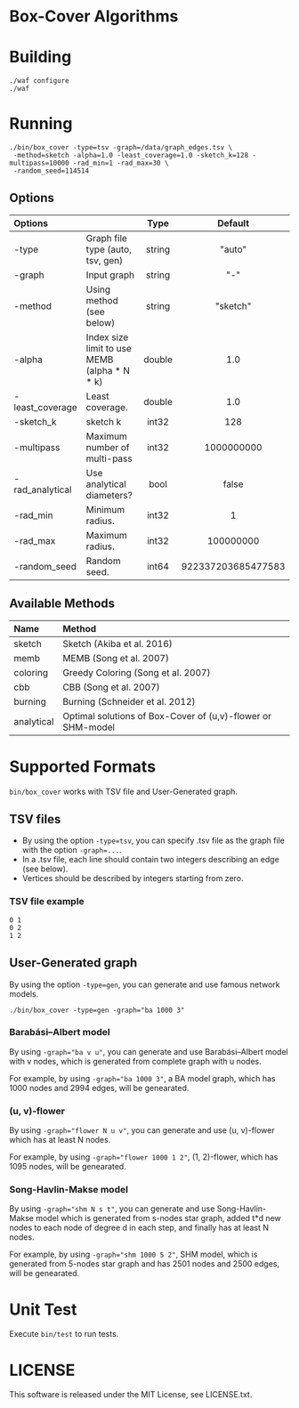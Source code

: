 Box-Cover Algorithms
========================

# Building

```
./waf configure
./waf
```

# Running

```
./bin/box_cover -type=tsv -graph=/data/graph_edges.tsv \
 -method=sketch -alpha=1.0 -least_coverage=1.0 -sketch_k=128 -multipass=10000 -rad_min=1 -rad_max=30 \
 -random_seed=114514 
```

## Options
|Options          |                                                |Type   |Default|
|:----------------|:-----------------------------------------------|:-----:|:----:|
|-type            |Graph file type (auto, tsv, gen) |string | "auto"|
|-graph           |Input graph                                     |string | "-"   |
|-method          |Using method (see below)           |string |"sketch"|
|-alpha           |Index size limit to use MEMB (alpha * N * k)        |double |1.0    |
|-least_coverage  |Least coverage.                   |double |1.0|
|-sketch_k        |sketch k                                        |int32|128|
|-multipass       |Maximum number of multi-pass      |int32|1000000000|
|-rad_analytical  |Use analytical diameters?         | bool|false|
|-rad_min         |Minimum radius.                                  |int32 |  1|
|-rad_max         |Maximum radius.                                  |int32 |100000000|
|-random_seed     |Random seed.                                    |int64|922337203685477583|

## Available Methods

|Name|Method|
|:--|:--|
|sketch|Sketch (Akiba et al. 2016)|
|memb|MEMB (Song et al. 2007)|
|coloring|Greedy Coloring (Song et al. 2007)|
|cbb|CBB (Song et al. 2007)|
|burning|Burning (Schneider et al. 2012)|
|analytical|Optimal solutions of Box-Cover of (u,v)-flower or SHM-model|


# Supported Formats

`bin/box_cover` works with TSV file and User-Generated graph.

## TSV files 
* By using the option `-type=tsv`, you can specify .tsv file as the graph file with the option `-graph=...`.
* In a .tsv file, each line should contain two integers describing an edge (see below).
* Vertices should be described by integers starting from zero.

### TSV file example
```
0 1
0 2
1 2
```

## User-Generated graph
By using the option `-type=gen`, you can generate and use famous network models.
```
./bin/box_cover -type=gen -graph="ba 1000 3"
```

### Barabási–Albert model
By using `-graph="ba v u"`, you can generate and use Barabási–Albert model with v nodes, which is generated from complete graph with u nodes.

For example, by using `-graph="ba 1000 3"`, a BA model graph, which has 1000 nodes and 2994 edges, will be genearated.

### (u, v)-flower
By using `-graph="flower N u v"`, you can generate and use (u, v)-flower which has at least N nodes.

For example, by using `-graph="flower 1000 1 2"`, (1, 2)-flower, which has 1095 nodes, will be genearated.

### Song-Havlin-Makse model
By using `-graph="shm N s t"`, you can generate and use Song-Havlin-Makse model which is generated from s-nodes star graph, added t*d new nodes to each node of degree d in each step, and finally has at least N nodes.

For example, by using `-graph="shm 1000 5 2"`, SHM model, which is generated from 5-nodes star graph and has 2501 nodes and 2500 edges, will be genearated.

# Unit Test
Execute `bin/test` to run tests.

# LICENSE

This software is released under the MIT License, see LICENSE.txt.
